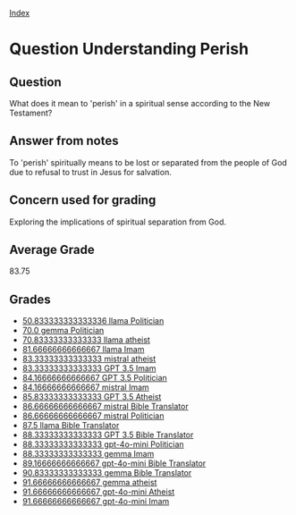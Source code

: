 
[Index](../../index.md)
# Question Understanding Perish
## Question
What does it mean to 'perish' in a spiritual sense according to the New Testament?

## Answer from notes
To 'perish' spiritually means to be lost or separated from the people of God due to refusal to trust in Jesus for salvation.

## Concern used for grading
Exploring the implications of spiritual separation from God.

## Average Grade
83.75

## Grades
 * [50.833333333333336 llama Politician](../answers/llama_Politician/Understanding_Perish.md)
 * [70.0 gemma Politician](../answers/gemma_Politician/Understanding_Perish.md)
 * [70.83333333333333 llama atheist](../answers/llama_atheist/Understanding_Perish.md)
 * [81.66666666666667 llama Imam](../answers/llama_Imam/Understanding_Perish.md)
 * [83.33333333333333 mistral atheist](../answers/mistral_atheist/Understanding_Perish.md)
 * [83.33333333333333 GPT 3.5 Imam](../answers/GPT_3.5_Imam/Understanding_Perish.md)
 * [84.16666666666667 GPT 3.5 Politician](../answers/GPT_3.5_Politician/Understanding_Perish.md)
 * [84.16666666666667 mistral Imam](../answers/mistral_Imam/Understanding_Perish.md)
 * [85.83333333333333 GPT 3.5 Atheist](../answers/GPT_3.5_Atheist/Understanding_Perish.md)
 * [86.66666666666667 mistral Bible Translator](../answers/mistral_Bible_Translator/Understanding_Perish.md)
 * [86.66666666666667 mistral Politician](../answers/mistral_Politician/Understanding_Perish.md)
 * [87.5 llama Bible Translator](../answers/llama_Bible_Translator/Understanding_Perish.md)
 * [88.33333333333333 GPT 3.5 Bible Translator](../answers/GPT_3.5_Bible_Translator/Understanding_Perish.md)
 * [88.33333333333333 gpt-4o-mini Politician](../answers/gpt-4o-mini_Politician/Understanding_Perish.md)
 * [88.33333333333333 gemma Imam](../answers/gemma_Imam/Understanding_Perish.md)
 * [89.16666666666667 gpt-4o-mini Bible Translator](../answers/gpt-4o-mini_Bible_Translator/Understanding_Perish.md)
 * [90.83333333333333 gemma Bible Translator](../answers/gemma_Bible_Translator/Understanding_Perish.md)
 * [91.66666666666667 gemma atheist](../answers/gemma_atheist/Understanding_Perish.md)
 * [91.66666666666667 gpt-4o-mini Atheist](../answers/gpt-4o-mini_Atheist/Understanding_Perish.md)
 * [91.66666666666667 gpt-4o-mini Imam](../answers/gpt-4o-mini_Imam/Understanding_Perish.md)

